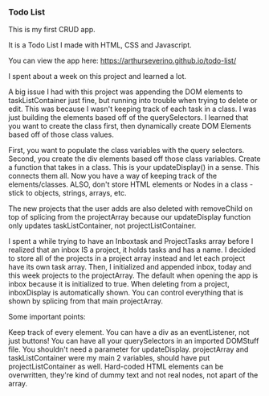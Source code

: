 ### Todo List

This is my first CRUD app.

It is a Todo List I made with HTML, CSS and Javascript.

You can view the app here:
https://arthurseverino.github.io/todo-list/

I spent about a week on this project and learned a lot.

A big issue I had with this project was appending the DOM elements to taskListContainer just fine, but running into trouble when trying to delete or edit. This was because I wasn't keeping track of each task in a class. I was just building the elements based off of the querySelectors. I learned that you want to create the class first, then dynamically create DOM Elements based off of those class values.

First, you want to populate the class variables with the query selectors.
Second, you create the div elements based off those class variables. Create a function that takes in a class. This is your updateDisplay() in a sense.
This connects them all. Now you have a way of keeping track of the elements/classes. ALSO, don't store HTML elements or Nodes in a class - stick to objects, strings, arrays, etc.

The new projects that the user adds are also deleted with removeChild on top of splicing from the projectArray because our updateDisplay function only updates taskListContainer, not projectListContainer.

I spent a while trying to have an Inboxtask and ProjectTasks array before I realized that an inbox IS a project, it holds tasks and has a name. I decided to store all of the projects in a project array instead and let each project have its own task array. Then, I initialized and appended inbox, today and this week projects to the projectArray. The default when opening the app is inbox because it is initialized to true.
When deleting from a project, inboxDisplay is automatically shown. You can control everything that is shown by splicing from that main projectArray.

Some important points:

Keep track of every element.
You can have a div as an eventListener, not just buttons!
You can have all your querySelectors in an imported DOMStuff file.
You shouldn't need a parameter for updateDisplay.
projectArray and taskListContainer were my main 2 variables, should have put projectListContainer as well.
Hard-coded HTML elements can be overwritten, they're kind of dummy text and not real nodes, not apart of the array.
